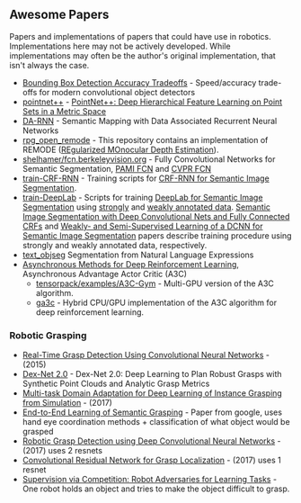 Awesome Papers
--------------

Papers and implementations of papers that could have use in robotics. Implementations here may not be actively developed. While implementations may often be the author's original implementation, that isn't always the case.

- [Bounding Box Detection Accuracy Tradeoffs](https://arxiv.org/pdf/1611.10012.pdf) - Speed/accuracy trade-offs for modern convolutional object detectors
- [pointnet++](https://github.com/charlesq34/pointnet2) - [PointNet++: Deep Hierarchical Feature Learning on Point Sets in a Metric Space](http://stanford.edu/~rqi/pointnet2/)
- [DA-RNN](https://github.com/yuxng/DA-RNN) - Semantic Mapping with Data Associated Recurrent Neural Networks
- [rpg_open_remode](https://github.com/uzh-rpg/rpg_open_remode) - This repository contains an implementation of REMODE ([REgularized MOnocular Depth Estimation](http://rpg.ifi.uzh.ch/docs/ICRA14_Pizzoli.pdf)).
- [shelhamer/fcn.berkeleyvision.org](https://github.com/shelhamer/fcn.berkeleyvision.org) - Fully Convolutional Networks for Semantic Segmentation, [PAMI FCN](https://arxiv.org/abs/1605.06211) and [CVPR FCN](http://www.cv-foundation.org/openaccess/content_cvpr_2015/html/Long_Fully_Convolutional_Networks_2015_CVPR_paper.html)
- [train-CRF-RNN](https://github.com/martinkersner/train-CRF-RNN) - Training scripts for [CRF-RNN for Semantic Image Segmentation](https://github.com/torrvision/crfasrnn).
- [train-DeepLab](https://github.com/martinkersner/train-DeepLab) - Scripts for training [DeepLab for Semantic Image Segmentation](https://bitbucket.org/deeplab/deeplab-public) using [strongly](https://github.com/martinkersner/train-DeepLab#strong-annotations) and [weakly annotated data](https://github.com/martinkersner/train-DeepLab#weak-annotations). [Semantic Image Segmentation with Deep Convolutional Nets and Fully Connected CRFs](http://arxiv.org/abs/1412.7062) and [Weakly- and Semi-Supervised Learning of a DCNN for Semantic Image Segmentation](http://arxiv.org/abs/1502.02734) papers describe training procedure using strongly and weakly annotated data, respectively.
- [text_objseg](https://github.com/ronghanghu/text_objseg) Segmentation from Natural Language Expressions
- [Asynchronous Methods for Deep Reinforcement Learning](http://arxiv.org/abs/1602.01783), Asynchronous Advantage Actor Critic (A3C)
    - [tensorpack/examples/A3C-Gym](https://github.com/ppwwyyxx/tensorpack/tree/master/examples/A3C-Gym) - Multi-GPU version of the A3C algorithm.
    - [ga3c](https://github.com/NVlabs/GA3C) - Hybrid CPU/GPU implementation of the A3C algorithm for deep reinforcement learning.

### Robotic Grasping

- [Real-Time Grasp Detection Using Convolutional Neural Networks](https://arxiv.org/pdf/1412.3128.pdf) - (2015)
- [Dex-Net 2.0](https://arxiv.org/pdf/1703.09312.pdf) - Dex-Net 2.0: Deep Learning to Plan Robust
Grasps with Synthetic Point Clouds and Analytic Grasp Metrics
- [Multi-task Domain Adaptation for Deep Learning of Instance Grasping from Simulation](https://arxiv.org/pdf/1710.06422.pdf) - (2017)
- [End-to-End Learning of Semantic Grasping](https://arxiv.org/pdf/1707.01932.pdf) - Paper from google, uses hand eye coordination methods + classification of what object would be grasped
- [Robotic Grasp Detection using Deep Convolutional Neural Networks](https://arxiv.org/pdf/1611.08036.pdf) - (2017) uses 2 resnets
- [Convolutional Residual Network for Grasp Localization](http://www2.ift.ulaval.ca/~pgiguere/papers/ResNetGraspCRV2017.pdf) - (2017) uses 1 resnet
- [Supervision via Competition: Robot Adversaries for Learning Tasks](https://arxiv.org/pdf/1610.01685v1.pdf) - One robot holds an object and tries to make the object difficult to grasp.
